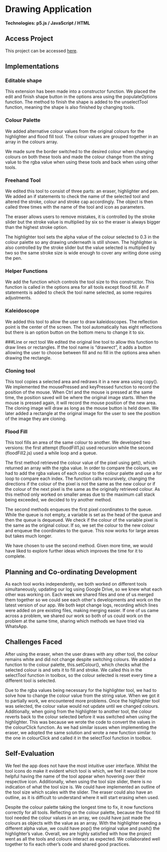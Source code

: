 # Drawing Application
**Technologies: p5.js / JavaScript / HTML**

## Access Project 
This project can be accessed [here]("http://igor.gold.ac.uk/~ypaks001/drawingApp/").

## Implementations

### Editable shape
This extension has been made into a constructor function. We placed the edit and finish shape button in the options area using the populateOptions function. The method to finish the shape is added to the unselectTool function, meaning the shape is also finished by changing tools.

### Colour Palette
We added alternative colour values from the original colours for the highlighter and flood fill tool. The colour values are grouped together in an array in the colours array.

We made sure the border switched to the desired colour when changing colours on both
these tools and made the colour change from the string value to the rgba value when using these tools and back when using other tools.

### Freehand Tool
We edited this tool to consist of three parts: an eraser, highlighter and pen. We added an if statements to check the name of the selected tool and altered the stroke, colour and stroke cap accordingly. The object is then called three times with the name of the tool and icon as parameters.

The eraser allows users to remove mistakes, it is controlled by the stroke slider but the stroke value is multiplied by six so the eraser is always bigger than the highest stroke option.

The highlighter tool sets the alpha value of the colour selected to 0.3 in the colour palette so any drawing underneath is still shown. The highlighter is also controlled by the stroke slider but the value selected is multiplied by two so the same stroke size is wide enough to cover any writing done using the pen.

### Helper Functions
We add the function which controls the tool size to this constructor. This function is called in the options area for all tools except flood fill. An if statements is added to check the tool name selected, as some requires adjustments.
### Kaleidoscope
We added this tool to allow the user to draw kaleidoscopes. The reflection point is the center of the screen. The tool automatically has eight reflections but there is an option button on the bottom menu to change it to six.

###Line or rect tool 
We edited the original line tool to allow this function to draw lines or rectangles. If the tool name is “drawrect”, it adds a button allowing the user to choose between fill and no fill in the options area when drawing the rectangle.

### Cloning tool
This tool copies a selected area and redraws it in a new area using copy(). We implemented the mousePressed and keyPressed function to record the position of the mouse. When Ctrl and the mouse is pressed at the same time, the position saved will be where the original image starts. When the mouse is pressed again, it will record the mouse position of the new area. The cloning image will draw as long as the mouse button is held down. We later added a rectangle at the original image for the user to see the position of the image they are cloning.

### Flood Fill
This tool fills an area of the same colour to another. We developed two versions: the first attempt (floodFill1.js) used recursion while the second (floodFill2.js) used a while loop and a queue.

The first method retrieved the colour value of the pixel using get(), which returned an array with the rgba value. In order to compare the colours, we had to add the rgba values of each colour to the colour palette and use a for loop to compare each index. The function calls recursively, changing the directions if the colour of the pixel is not the same as the new colour or if the colour of the next pixel is the same as the originally retrieved colour. As this method only worked on smaller areas due to the maximum call stack being exceeded, we decided to try another method.

The second methods enqueues the first pixel coordinates to the queue. While the queue is not empty, a variable is set as the head of the queue and then the queue is dequeued. We check if the colour of the variable pixel is the same as the original colour. If so, we set the colour to the new colour and enqueue the coordinates to the queue. This now works for large areas but takes much longer.

We have chosen to use the second method. Given more time, we would have liked to
explore further ideas which improves the time for it to complete.

## Planning and Co-ordinating Development
As each tool works independently, we both worked on different tools simultaneously,
updating our log using Google Drive, so we knew what each other was working on. Each
week we shared files and one of us merged them together so we could see each other's
developments and work on the latest version of our app. We both kept change logs,
recording which lines were added on pre existing files, making merging easier.
If one of us came across a problem, we shared our work so both of us could work on the
problem at the same time, sharing which methods we have tried via WhatsApp.

## Challenges Faced
After using the eraser, when the user draws with any other tool, the colour remains white and did not change despite switching colours. We added a function to the colour palette, this.setColour(), which checks what the selected colour is and sets it to fill and stroke. We called this in the selectTool function in toolbox, so the colour selected is reset every time a different tool is selected.

Due to the rgba values being necessary for the highlighter tool, we had to solve how to change the colour value from the string value. When we got it to partially work, we
encountered more problems. Once the highlighter tool was selected, the colour value would not update until we changed colours. Additionally, when going from the highlighter to another tool, the colour reverts back to the colour selected before it was switched when using the highlighter. This was because we wrote the code to convert the values in the colourClick function. As we had similar issues when implementing the eraser, we adopted the same solution and wrote a new function similar to the one in colourClick and called it in the selectTool function in toolbox.

## Self-Evaluation
We feel the app does not have the most intuitive user interface. Whilst the tool icons do make it evident which tool is which, we feel it would be more helpful having the name of the tool appear when hovering over their respective icon. Additionally, when using the tool size slider, there is no indication of what the tool size is. We could have implemented an outline of the tool size which scales with the slider. The eraser could also have an outline, as it is difficult to understand where it will start erasing when used.

Despite the colour palette taking the longest time to fix, it now functions correctly for all tools. Reflecting on the colour palette, because the flood fill tool needed the colour values in an array, we could have just made the colours as objects with the value as an array. With the highlighter needing a different alpha value, we could have pop() the original value and push() the highlighter’s value. Overall, we are highly satisfied with how the project went as all the tools and colours interact as expected. We collaborated well together to fix each other’s code and shared good practices.
